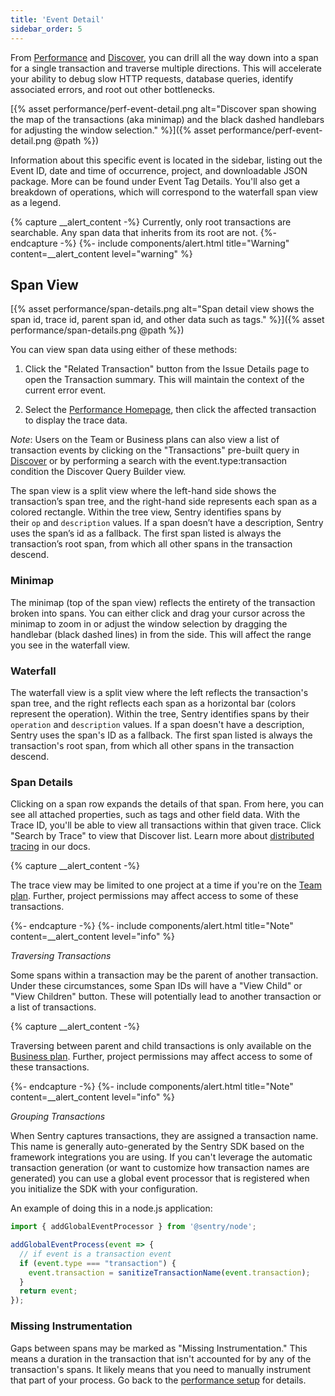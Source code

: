 ```yaml
---
title: 'Event Detail'
sidebar_order: 5
---
```


From [Performance](/performance-monitoring/performance/index) and [Discover](/performance-monitoring/discover-queries/index), you can drill all the way down into a span for a single transaction and traverse multiple directions. This will accelerate your ability to debug slow HTTP requests, database queries, identify associated errors, and root out other bottlenecks.

[{% asset performance/perf-event-detail.png alt="Discover span showing the map of the transactions (aka minimap) and the black dashed handlebars for adjusting the window selection." %}]({% asset performance/perf-event-detail.png @path %})

Information about this specific event is located in the sidebar, listing out the Event ID, date and time of occurrence, project, and downloadable JSON package. More can be found under Event Tag Details. You'll also get a breakdown of operations, which will correspond to the waterfall span view as a legend.

{% capture __alert_content -%}
Currently, only root transactions are searchable. Any span data that inherits from its root are not. 
{%- endcapture -%}
{%- include components/alert.html
    title="Warning"
    content=__alert_content
    level="warning"
%}

## Span View

[{% asset performance/span-details.png alt="Span detail view shows the span id, trace id, parent span id, and other data such as tags." %}]({% asset performance/span-details.png @path %})

You can view span data using either of these methods:

1. Click the "Related Transaction" button from the Issue Details page to open the Transaction summary. This will maintain the context of the current error event.

2. Select the [Performance Homepage](/performance-monitoring/performance/index), then click the affected transaction to display the trace data.

_Note_: Users on the Team or Business plans can also view a list of transaction events by clicking on the "Transactions" pre-built query in [Discover](/performance-monitoring/discover-queries/index) or by performing a search with the event.type:transaction condition the Discover Query Builder view.

The span view is a split view where the left-hand side shows the transaction’s span tree, and the right-hand side represents each span as a colored rectangle. Within the tree view, Sentry identifies spans by their `op` and `description` values. If a span doesn’t have a description, Sentry uses the span’s id as a fallback. The first span listed is always the transaction’s root span, from which all other spans in the transaction descend.

### Minimap

The minimap (top of the span view) reflects the entirety of the transaction broken into spans. You can either click and drag your cursor across the minimap to zoom in or adjust the window selection by dragging the handlebar (black dashed lines) in from the side. This will affect the range you see in the waterfall view. 

### Waterfall

The waterfall view is a split view where the left reflects the transaction's span tree, and the right reflects each span as a horizontal bar (colors represent the operation). Within the tree, Sentry identifies spans by their `operation` and `description` values. If a span doesn't have a description, Sentry uses the span's ID as a fallback. The first span listed is always the transaction's root span, from which all other spans in the transaction descend. 

### Span Details

Clicking on a span row expands the details of that span. From here, you can see all attached properties, such as tags and other field data. With the Trace ID, you'll be able to view all transactions within that given trace. Click "Search by Trace" to view that Discover list. Learn more about [distributed tracing](/performance-monitoring/distributed-tracing/) in our docs. 

{% capture __alert_content -%}

The trace view may be limited to one project at a time if you're on the [Team plan](https://sentry.io/pricing/). Further, project permissions may affect access to some of these transactions.

{%- endcapture -%}
{%- include components/alert.html
    title="Note"
    content=__alert_content
    level="info"
%}

_Traversing Transactions_

Some spans within a transaction may be the parent of another transaction. Under these circumstances, some Span IDs will have a "View Child" or "View Children" button. These will potentially lead to another transaction or a list of transactions. 

{% capture __alert_content -%}

Traversing between parent and child transactions is only available on the [Business plan](https://sentry.io/pricing/). Further, project permissions may affect access to some of these transactions.

{%- endcapture -%}
{%- include components/alert.html
    title="Note"
    content=__alert_content
    level="info"
%}

_Grouping Transactions_

When Sentry captures transactions, they are assigned a transaction name. This name is generally auto-generated by the Sentry SDK based on the framework integrations you are using. If you can't leverage the automatic transaction generation (or want to customize how transaction names are generated) you can use a global event processor that is registered when you initialize the SDK with your configuration.

An example of doing this in a node.js application:

```javascript
import { addGlobalEventProcessor } from '@sentry/node';

addGlobalEventProcess(event => {
  // if event is a transaction event
  if (event.type === "transaction") {
	event.transaction = sanitizeTransactionName(event.transaction);
  }
  return event;
});
```

### Missing Instrumentation 

Gaps between spans may be marked as "Missing Instrumentation." This means a duration in the transaction that isn't accounted for by any of the transaction's spans. It likely means that you need to manually instrument that part of your process. Go back to the [performance setup](/performance-monitoring/setup) for details. 
